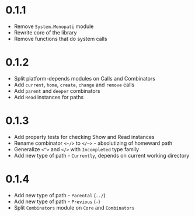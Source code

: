 # 0.1.1
* Remove `System.Monopati` module
* Rewrite core of the library
* Remove functions that do system calls

# 0.1.2
* Split platform-depends modules on Calls and Combinators
* Add `current`, `home`, `create`, `change` and `remove` calls
* Add `parent` and `deeper` combinators
* Add `Read` instances for paths

# 0.1.3
* Add property tests for checking Show and Read instances
* Rename combinator `<~/>` to `</~>` - absolutizing of homeward path
* Generalize `<^>` and `</>` with `Incompleted` type family
* Add new type of path - `Currently`, depends on current working directory

# 0.1.4
* Add new type of path - `Parental` (`../`)
* Add new type of path - `Previous` (`-`)
* Split `Combinators` module on `Core` and `Combinators`
